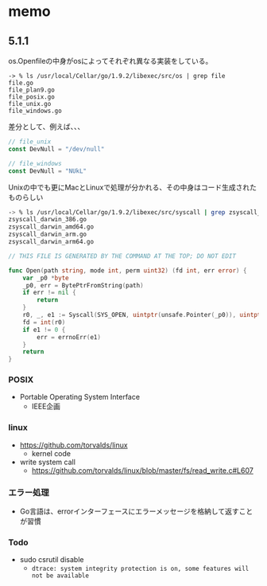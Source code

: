 # memo

## 5.1.1
os.Openfileの中身がosによってそれぞれ異なる実装をしている。

```$xslt
-> % ls /usr/local/Cellar/go/1.9.2/libexec/src/os | grep file
file.go
file_plan9.go
file_posix.go
file_unix.go
file_windows.go
```

差分として、例えば、、、

```go
// file_unix
const DevNull = "/dev/null"

// file_windows
const DevNull = "NUkL"
```

Unixの中でも更にMacとLinuxで処理が分かれる、その中身はコード生成されたものらしい

```bash
-> % ls /usr/local/Cellar/go/1.9.2/libexec/src/syscall | grep zsyscall_darwin
zsyscall_darwin_386.go
zsyscall_darwin_amd64.go
zsyscall_darwin_arm.go
zsyscall_darwin_arm64.go

```

```go
// THIS FILE IS GENERATED BY THE COMMAND AT THE TOP; DO NOT EDIT

func Open(path string, mode int, perm uint32) (fd int, err error) {
	var _p0 *byte
	_p0, err = BytePtrFromString(path)
	if err != nil {
		return
	}
	r0, _, e1 := Syscall(SYS_OPEN, uintptr(unsafe.Pointer(_p0)), uintptr(mode), uintptr(perm))
	fd = int(r0)
	if e1 != 0 {
		err = errnoErr(e1)
	}
	return
}
```


### POSIX
- Portable Operating System Interface
    - IEEE企画

### linux
- https://github.com/torvalds/linux
    - kernel code
- write system call
    - https://github.com/torvalds/linux/blob/master/fs/read_write.c#L607
    
### エラー処理
- Go言語は、errorインターフェースにエラーメッセージを格納して返すことが習慣

### Todo
- sudo csrutil disable
    - `dtrace: system integrity protection is on, some features will not be available
`